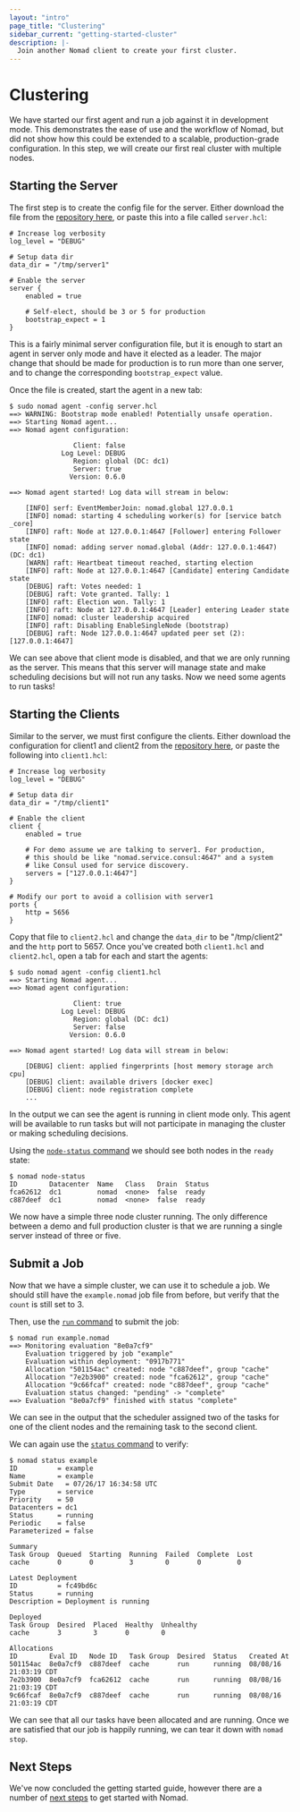 ```yaml
---
layout: "intro"
page_title: "Clustering"
sidebar_current: "getting-started-cluster"
description: |-
  Join another Nomad client to create your first cluster.
---
```


# Clustering

We have started our first agent and run a job against it in development mode.
This demonstrates the ease of use and the workflow of Nomad, but did not show how
this could be extended to a scalable, production-grade configuration. In this step,
we will create our first real cluster with multiple nodes.

## Starting the Server

The first step is to create the config file for the server. Either download
the file from the [repository here](https://github.com/hashicorp/nomad/tree/master/demo/vagrant),
or paste this into a file called `server.hcl`:

```hcl
# Increase log verbosity
log_level = "DEBUG"

# Setup data dir
data_dir = "/tmp/server1"

# Enable the server
server {
    enabled = true

    # Self-elect, should be 3 or 5 for production
    bootstrap_expect = 1
}
```

This is a fairly minimal server configuration file, but it
is enough to start an agent in server only mode and have it
elected as a leader. The major change that should be made for
production is to run more than one server, and to change the
corresponding `bootstrap_expect` value.

Once the file is created, start the agent in a new tab:

```
$ sudo nomad agent -config server.hcl
==> WARNING: Bootstrap mode enabled! Potentially unsafe operation.
==> Starting Nomad agent...
==> Nomad agent configuration:

                Client: false
             Log Level: DEBUG
                Region: global (DC: dc1)
                Server: true
               Version: 0.6.0

==> Nomad agent started! Log data will stream in below:

    [INFO] serf: EventMemberJoin: nomad.global 127.0.0.1
    [INFO] nomad: starting 4 scheduling worker(s) for [service batch _core]
    [INFO] raft: Node at 127.0.0.1:4647 [Follower] entering Follower state
    [INFO] nomad: adding server nomad.global (Addr: 127.0.0.1:4647) (DC: dc1)
    [WARN] raft: Heartbeat timeout reached, starting election
    [INFO] raft: Node at 127.0.0.1:4647 [Candidate] entering Candidate state
    [DEBUG] raft: Votes needed: 1
    [DEBUG] raft: Vote granted. Tally: 1
    [INFO] raft: Election won. Tally: 1
    [INFO] raft: Node at 127.0.0.1:4647 [Leader] entering Leader state
    [INFO] nomad: cluster leadership acquired
    [INFO] raft: Disabling EnableSingleNode (bootstrap)
    [DEBUG] raft: Node 127.0.0.1:4647 updated peer set (2): [127.0.0.1:4647]
```

We can see above that client mode is disabled, and that we are
only running as the server. This means that this server will manage
state and make scheduling decisions but will not run any tasks.
Now we need some agents to run tasks!

## Starting the Clients

Similar to the server, we must first configure the clients. Either download
the configuration for client1 and client2 from the
[repository here](https://github.com/hashicorp/nomad/tree/master/demo/vagrant), or
paste the following into `client1.hcl`:

```
# Increase log verbosity
log_level = "DEBUG"

# Setup data dir
data_dir = "/tmp/client1"

# Enable the client
client {
    enabled = true

    # For demo assume we are talking to server1. For production,
    # this should be like "nomad.service.consul:4647" and a system
    # like Consul used for service discovery.
    servers = ["127.0.0.1:4647"]
}

# Modify our port to avoid a collision with server1
ports {
    http = 5656
}
```

Copy that file to `client2.hcl` and change the `data_dir` to
be "/tmp/client2" and the `http` port to 5657. Once you've created
both `client1.hcl` and `client2.hcl`, open a tab for each and
start the agents:

```
$ sudo nomad agent -config client1.hcl
==> Starting Nomad agent...
==> Nomad agent configuration:

                Client: true
             Log Level: DEBUG
                Region: global (DC: dc1)
                Server: false
               Version: 0.6.0

==> Nomad agent started! Log data will stream in below:

    [DEBUG] client: applied fingerprints [host memory storage arch cpu]
    [DEBUG] client: available drivers [docker exec]
    [DEBUG] client: node registration complete
    ...
```

In the output we can see the agent is running in client mode only.
This agent will be available to run tasks but will not participate
in managing the cluster or making scheduling decisions.

Using the [`node-status` command](/docs/commands/node-status.html)
we should see both nodes in the `ready` state:

```
$ nomad node-status
ID        Datacenter  Name   Class   Drain  Status
fca62612  dc1         nomad  <none>  false  ready
c887deef  dc1         nomad  <none>  false  ready
```

We now have a simple three node cluster running. The only difference
between a demo and full production cluster is that we are running a
single server instead of three or five.

## Submit a Job

Now that we have a simple cluster, we can use it to schedule a job.
We should still have the `example.nomad` job file from before, but
verify that the `count` is still set to 3.

Then, use the [`run` command](/docs/commands/run.html) to submit the job:

```
$ nomad run example.nomad
==> Monitoring evaluation "8e0a7cf9"
    Evaluation triggered by job "example"
    Evaluation within deployment: "0917b771"
    Allocation "501154ac" created: node "c887deef", group "cache"
    Allocation "7e2b3900" created: node "fca62612", group "cache"
    Allocation "9c66fcaf" created: node "c887deef", group "cache"
    Evaluation status changed: "pending" -> "complete"
==> Evaluation "8e0a7cf9" finished with status "complete"
```

We can see in the output that the scheduler assigned two of the
tasks for one of the client nodes and the remaining task to the
second client.

We can again use the [`status` command](/docs/commands/status.html) to verify:

```
$ nomad status example
ID          = example
Name        = example
Submit Date   = 07/26/17 16:34:58 UTC
Type        = service
Priority    = 50
Datacenters = dc1
Status      = running
Periodic    = false
Parameterized = false

Summary
Task Group  Queued  Starting  Running  Failed  Complete  Lost
cache       0       0         3        0       0         0

Latest Deployment
ID          = fc49bd6c
Status      = running
Description = Deployment is running

Deployed
Task Group  Desired  Placed  Healthy  Unhealthy
cache       3        3       0        0

Allocations
ID        Eval ID   Node ID   Task Group  Desired  Status   Created At
501154ac  8e0a7cf9  c887deef  cache       run      running  08/08/16 21:03:19 CDT
7e2b3900  8e0a7cf9  fca62612  cache       run      running  08/08/16 21:03:19 CDT
9c66fcaf  8e0a7cf9  c887deef  cache       run      running  08/08/16 21:03:19 CDT
```

We can see that all our tasks have been allocated and are running.
Once we are satisfied that our job is happily running, we can tear
it down with `nomad stop`.

## Next Steps

We've now concluded the getting started guide, however there are a number
of [next steps](next-steps.html) to get started with Nomad.

